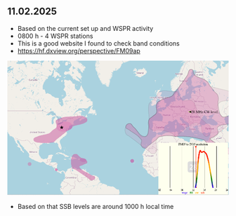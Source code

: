 ## 11.02.2025

- Based on the current set up and WSPR activity 
- 0800 h - 4 WSPR stations
- This is a good website I found to check band conditions
- https://hf.dxview.org/perspective/FM09ap

![](res/Pasted%20image%2020250211075828.png)

- Based on that SSB levels are around 1000 h local time